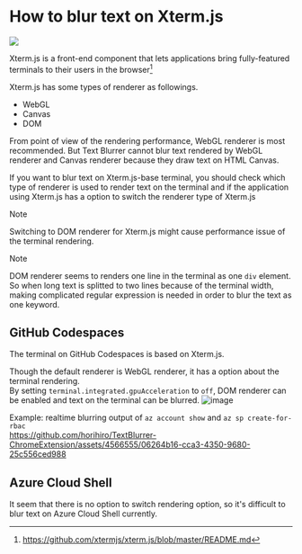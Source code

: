 # How to blur text on Xterm.js
[![](https://github.com/xtermjs/xterm.js/raw/master/logo-full.png)](https://xtermjs.org/)

Xterm.js is a front-end component that lets applications bring fully-featured terminals to their users in the browser[^1]

[^1]: https://github.com/xtermjs/xterm.js/blob/master/README.md

Xterm.js has some types of renderer as followings.
  - WebGL
  - Canvas
  - DOM

From point of view of the rendering performance, WebGL renderer is most recommended.
But Text Blurrer cannot blur text rendered by WebGL renderer and Canvas renderer because they draw text on HTML Canvas.

If you want to blur text on Xterm.js-base terminal, you should check which type of renderer is used to render text on the terminal and if the application using Xterm.js has a option to switch the renderer type of Xterm.js

> [!NOTE]
> Switching to DOM renderer for Xterm.js might cause performance issue of the terminal rendering.

> [!NOTE]
> DOM renderer seems to renders one line in the terminal as one `div` element. 
> So when long text is splitted to two lines because of the terminal width, making complicated regular expression is needed in order to blur the text as one keyword.  

## GitHub Codespaces
The terminal on GitHub Codespaces is based on Xterm.js.

Though the default renderer is WebGL renderer, it has a option about the terminal rendering.  
By setting `terminal.integrated.gpuAcceleration` to `off`, DOM renderer can be enabled and text on the terminal can be blurred.
![image](https://github.com/horihiro/TextBlurrer-ChromeExtension/assets/4566555/3165d94c-38ac-48e9-b4db-6bad845f153b)

Example: realtime blurring output of `az account show` and `az sp create-for-rbac`  
https://github.com/horihiro/TextBlurrer-ChromeExtension/assets/4566555/06264b16-cca3-4350-9680-25c556ced988

## Azure Cloud Shell
It seem that there is no option to switch rendering option, so it's difficult to blur text on Azure Cloud Shell currently.